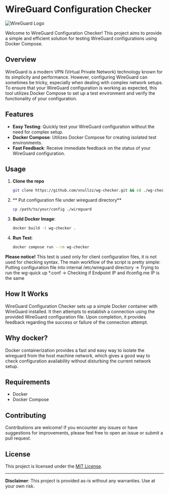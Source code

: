 # WireGuard Configuration Checker

![WireGuard Logo](https://www.wireguard.com/img/wireguard.svg)

Welcome to WireGuard Configuration Checker! This project aims to provide a simple and efficient solution for testing WireGuard configurations using Docker Compose.

## Overview

WireGuard is a modern VPN (Virtual Private Network) technology known for its simplicity and performance. However, configuring WireGuard can sometimes be tricky, especially when dealing with complex network setups. To ensure that your WireGuard configuration is working as expected, this tool utilizes Docker Compose to set up a test environment and verify the functionality of your configuration.

## Features

- **Easy Testing**: Quickly test your WireGuard configuration without the need for complex setup.
- **Docker Compose**: Utilizes Docker Compose for creating isolated test environments.
- **Fast Feedback**: Receive immediate feedback on the status of your WireGuard configuration.

## Usage
1. **Clone the repo**
    ```bash
    git clone https://github.com/xnullzz/wg-checker.git && cd ./wg-checker
    ```
2. ** Put configuration file under wireguard directory**
    ```bash
    cp /path/to/your/config ./wireguard
    ```

3. **Build Docker Image**:
    ```bash
    docker build -t wg-checker .
    ```

4. **Run Test**:
    ```bash
    docker compose run --rm wg-checker
    ```
**Please notice!** This test is used only for client configuration files, it is not used for checking syntax. 
The main workflow of the script is pretty simple: Putting configuration file into internal /etc/wireguard directory -> Trying to run the wg-quick up *.conf -> Checking if Endpoint IP and ifconfig.me IP is the same   

## How It Works

WireGuard Configuration Checker sets up a simple Docker container with WireGuard installed. It then attempts to establish a connection using the provided WireGuard configuration file. Upon completion, it provides feedback regarding the success or failure of the connection attempt.

## Why docker?

Docker containerization provides a fast and easy way to isolate the wireguard from the host machine network, which gives a good way to check configuration availability without disturbing the current network setup.

## Requirements

- Docker
- Docker Compose

## Contributing

Contributions are welcome! If you encounter any issues or have suggestions for improvements, please feel free to open an issue or submit a pull request.

## License

This project is licensed under the [MIT License](LICENSE).

---

**Disclaimer**: This project is provided as-is without any warranties. Use at your own risk.

